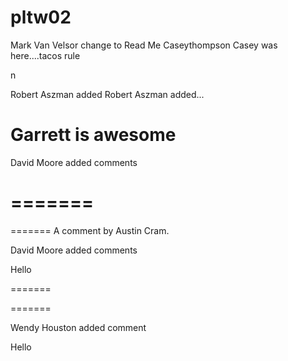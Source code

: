 # pltw02
Mark Van Velsor change to Read Me
 Caseythompson
Casey was here....tacos rule





n

Robert Aszman added Robert Aszman added...






Garrett is awesome
=======
David Moore added comments


=======
=======
=======
A comment by Austin Cram.



David Moore added comments




Hello

=======



=======



Wendy Houston added comment



Hello




